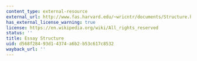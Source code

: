 ```yaml
---
content_type: external-resource
external_url: http://www.fas.harvard.edu/~wricntr/documents/Structure.html
has_external_license_warning: true
license: https://en.wikipedia.org/wiki/All_rights_reserved
status: ''
title: Essay Structure
uid: d568f284-93d1-4374-a6b2-b53c617c8532
wayback_url: ''
---
```

